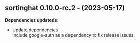 ## sortinghat 0.10.0-rc.2 - (2023-05-17)

**Dependencies updateds:**

 * Update dependencies\
   Include google-auth as a dependency to fix release issues.

